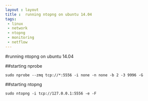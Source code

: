 ```yaml
---
layout : layout
title :  running ntopng on ubuntu 14.04
tags:
 - linux
 - network
 - ntopng
 - monitoring
 - netflow
---
```


#running ntopng on ubuntu 14.04

##starting nprobe

``
sudo nprobe --zmq tcp://*:5556 -i none -n none -b 2 -3 9996 -G
``

##starting ntopng 

``
sudo ntopng -i tcp://127.0.0.1:5556 -e -F
``
